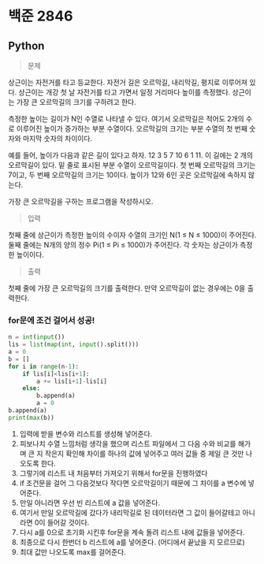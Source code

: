# 백준 2846
## Python

> 문제

상근이는 자전거를 타고 등교한다. 자전거 길은 오르막길, 내리막길, 평지로 이루어져 있다. 상근이는 개강 첫 날 자전거를 타고 가면서 일정 거리마다 높이를 측정했다. 상근이는 가장 큰 오르막길의 크기를 구하려고 한다.

측정한 높이는 길이가 N인 수열로 나타낼 수 있다. 여기서 오르막길은 적어도 2개의 수로 이루어진 높이가 증가하는 부분 수열이다. 오르막길의 크기는 부분 수열의 첫 번째 숫자와 마지막 숫자의 차이이다.

예를 들어, 높이가 다음과 같은 길이 있다고 하자. 12 3 5 7 10 6 1 11. 이 길에는 2 개의 오르막길이 있다. 밑 줄로 표시된 부분 수열이 오르막길이다. 첫 번째 오르막길의 크기는 7이고, 두 번째 오르막길의 크기는 10이다. 높이가 12와 6인 곳은 오르막길에 속하지 않는다.

가장 큰 오르막길을 구하는 프로그램을 작성하시오.

>입력

첫째 줄에 상근이가 측정한 높이의 수이자 수열의 크기인 N(1 ≤ N ≤ 1000)이 주어진다. 둘째 줄에는 N개의 양의 정수 Pi(1 ≤ Pi ≤ 1000)가 주어진다. 각 숫자는 상근이가 측정한 높이이다.

>출력

첫째 줄에 가장 큰 오르막길의 크기를 출력한다. 만약 오르막길이 없는 경우에는 0을 출력한다.

### for문에 조건 걸어서 성공!
```python
n = int(input())
lis = list(map(int, input().split()))
a = 0
b = []
for i in range(n-1):
    if lis[i]<lis[i+1]:
        a += lis[i+1]-lis[i]
    else:
        b.append(a)
        a = 0
b.append(a)
print(max(b))
```
1. 입력에 받을 변수와 리스트를 생성해 넣어준다.
2. 피보나치 수열 느낌처럼 생각을 했으며 리스트 파일에서 그 다음 수와 비교를 해가며 큰 지 작은지 확인해 차이를 하나의 값에 넣어주고 여러 값들 중 제일 큰 것만 나오도록 한다.
3. 그렇기에 리스트 내 처음부터 가져오기 위해서 for문을 진행하였다
4. if 조건문을 걸어 그 다음것보다 작다면 오르막길이기 때문에 그 차이를 a 변수에 넣어준다.
5. 만일 아니라면 우선 빈 리스트에 a 값을 넣어준다.
6. 여기서 만일 오르막길에 갔다가 내리막길로 된 데이터라면 그 값이 들어갈테고 아니라면 0이 들어갈 것이다.
7. 다시 a를 0으로 초기화 시킨후 for문을 계속 돌려 리스트 내에 값들을 넣어준다.
8. 최종으로 다시 한번더 b 리스트에 a를 넣어준다. (어디에서 끝났을 지 모르므로)
9. 최대 값만 나오도록 max를 걸어준다.
